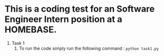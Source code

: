# This is a coding test for an Software Engineer Intern position at a HOMEBASE.

1. Task 1
    1. To run the code simply run the following command :
    `python task1.py`